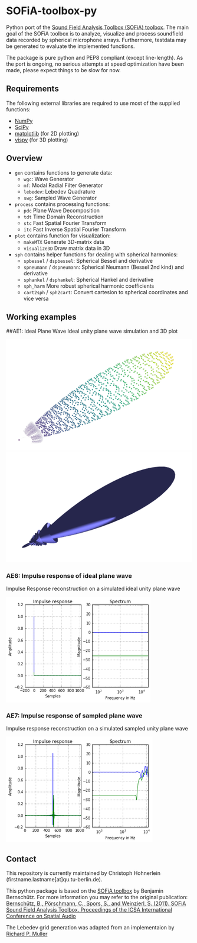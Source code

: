 # SOFiA-toolbox-py
Python port of the [Sound Field Analysis Toolbox (SOFiA) toolbox](https://github.com/fietew/sofia-toolbox). The main goal of the SOFiA toolbox is to analyze, visualize and process soundfield data recorded by spherical microphone arrays. Furthermore, testdata may be generated to evaluate the implemented functions.

The package is pure python and PEP8 compliant (except line-length). As the port is ongoing, no serious attempts at speed optimization have been made, please expect things to be slow for now.

## Requirements
The following external libraries are required to use most of the supplied functions:
- [NumPy](http://www.numpy.org)
- [SciPy](http://www.scipy.org)
- [matplotlib](http://matplotlib.org) (for 2D plotting)
- [vispy](http://vispy.org) (for 3D plotting)

## Overview
- `gen` contains functions to generate data:
    - `wgc`: Wave Generator
    - `mf`: Modal Radial Filter Generator
    - `lebedev`: Lebedev Quadrature
    - `swg`: Sampled Wave Generator
-  `process` contains processing functions:
    - `pdc` Plane Wave Decomposition
    - `tdt` Time Domain Reconstruction
    - `stc` Fast Spatial Fourier Transform
    - `itc` Fast Inverse Spatial Fourier Transform
- `plot` contains function for visualization:
    -  `makeMTX` Generate 3D-matrix data
    -  `visualize3D` Draw matrix data in 3D
-  `sph` contains helper functions for dealing with spherical harmonics:
    -  `spbessel` / `dspbessel`: Spherical Bessel and derivative
    - `spneumann` / `dspneumann`: Spherical Neumann (Bessel 2nd kind) and derivative
    - `sphankel` / `dsphankel`: Spherical Hankel and derivative
    - `sph_harm` More robust spherical harmonic coefficients
    - `cart2sph` / `sph2cart`: Convert cartesion to spherical coordinates and vice versa


## Working examples
##AE1: Ideal Plane Wave
Ideal unity plane wave simulation and 3D plot

![AE1_IdealPlaneWave colored scatter](img/AE1_cscatter.png?raw=true "AE1_IdealPlaneWave colored scatter")
![AE1_IdealPlaneWave shape](img/AE1_shape.png?raw=true "AE1_IdealPlaneWave shape")

### AE6: Impulse response of ideal plane wave
Impulse Response reconstruction on a simulated ideal unity plane wave

![AE6_IdealPlaneWave_ImpResp result](img/AE6_IdealPlaneWave_ImpResp.png?raw=true "AE6_IdealPlaneWave_ImpResp result")

### AE7: Impulse response of sampled plane wave
Impulse response reconstruction on a simulated sampled unity plane wave

![AE7_SampledPlaneWave_ImpResp result](img/AE7_SampledPlaneWave_ImpResp.png?raw=true "AE7_SampledPlaneWave_ImpResp result")

## Contact
This repository is currently maintained by Christoph Hohnerlein (firstname.lastname[at]qu.tu-berlin.de).

This python package is based on the [SOFiA toolbox](https://github.com/fietew/sofia-toolbox) by Benjamin Bernschütz. For more information you may refer to the original publication: [Bernschütz, B., Pörschmann, C., Spors, S., and Weinzierl, S. (2011). SOFiA Sound Field Analysis Toolbox. Proceedings of the ICSA International Conference on Spatial Audio](http://spatialaudio.net/sofia-sound-field-analysis-toolbox-2/)

The Lebedev grid generation was adapted from an implementaion by [Richard P. Muller](https://github.com/gabrielelanaro/pyquante/blob/master/Data/lebedev_write.py)
